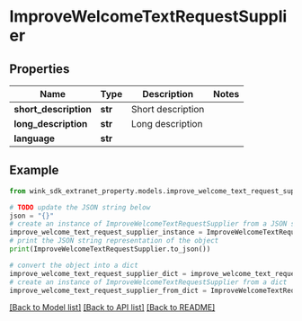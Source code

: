 # ImproveWelcomeTextRequestSupplier


## Properties

Name | Type | Description | Notes
------------ | ------------- | ------------- | -------------
**short_description** | **str** | Short description | 
**long_description** | **str** | Long description | 
**language** | **str** |  | 

## Example

```python
from wink_sdk_extranet_property.models.improve_welcome_text_request_supplier import ImproveWelcomeTextRequestSupplier

# TODO update the JSON string below
json = "{}"
# create an instance of ImproveWelcomeTextRequestSupplier from a JSON string
improve_welcome_text_request_supplier_instance = ImproveWelcomeTextRequestSupplier.from_json(json)
# print the JSON string representation of the object
print(ImproveWelcomeTextRequestSupplier.to_json())

# convert the object into a dict
improve_welcome_text_request_supplier_dict = improve_welcome_text_request_supplier_instance.to_dict()
# create an instance of ImproveWelcomeTextRequestSupplier from a dict
improve_welcome_text_request_supplier_from_dict = ImproveWelcomeTextRequestSupplier.from_dict(improve_welcome_text_request_supplier_dict)
```
[[Back to Model list]](../README.md#documentation-for-models) [[Back to API list]](../README.md#documentation-for-api-endpoints) [[Back to README]](../README.md)


